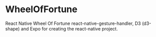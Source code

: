 # WheelOfFortune
React Native Wheel Of Fortune  react-native-gesture-handler, D3 (d3-shape) and Expo for creating the react-native project.
